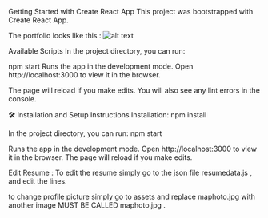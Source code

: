 Getting Started with Create React App
This project was bootstrapped with Create React App.

The portfolio looks like this :   ![alt text](https://i.imgur.com/mOvtmnq.jpg)
 

Available Scripts
In the project directory, you can run:

npm start
Runs the app in the development mode.
Open http://localhost:3000 to view it in the browser.

The page will reload if you make edits.
You will also see any lint errors in the console.

🛠 Installation and Setup
Instructions Installation: npm install

In the project directory, you can run: npm start

Runs the app in the development mode. 
Open http://localhost:3000 to view it in the browser. 
The page will reload if you make edits.

Edit Resume :
To edit the resume simply go to the json file resumedata.js , and edit the lines.

to change profile picture simply go to assets and replace maphoto.jpg with another image MUST BE CALLED maphoto.jpg .
